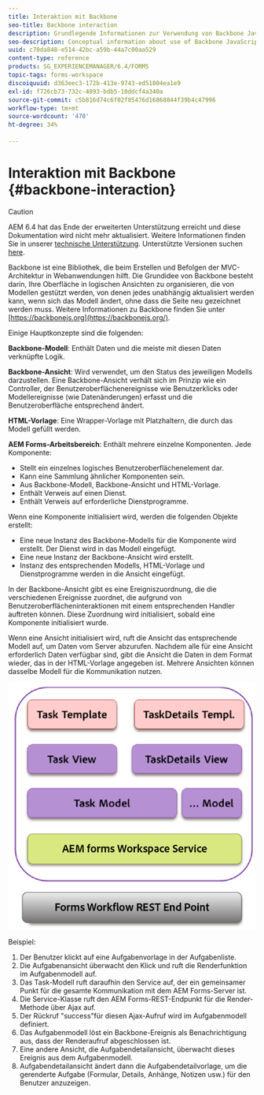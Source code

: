 ```yaml
---
title: Interaktion mit Backbone
seo-title: Backbone interaction
description: Grundlegende Informationen zur Verwendung von Backbone JavaScript-Modellen in AEM Forms Workspace.
seo-description: Conceptual information about use of Backbone JavaScript models in AEM Forms workspace.
uuid: c70da848-e514-42bc-a59b-44a7c00aa529
content-type: reference
products: SG_EXPERIENCEMANAGER/6.4/FORMS
topic-tags: forms-workspace
discoiquuid: d363eec3-172b-413e-9743-ed51804ea1e9
exl-id: f726cb73-732c-4893-bdb5-10ddcf4a340a
source-git-commit: c5b816d74c6f02f85476d16868844f39b4c47996
workflow-type: tm+mt
source-wordcount: '470'
ht-degree: 34%

---
```


# Interaktion mit Backbone {#backbone-interaction}

>[!CAUTION]
>
>AEM 6.4 hat das Ende der erweiterten Unterstützung erreicht und diese Dokumentation wird nicht mehr aktualisiert. Weitere Informationen finden Sie in unserer [technische Unterstützung](https://helpx.adobe.com/de/support/programs/eol-matrix.html). Unterstützte Versionen suchen [here](https://experienceleague.adobe.com/docs/?lang=de).

Backbone ist eine Bibliothek, die beim Erstellen und Befolgen der MVC-Architektur in Webanwendungen hilft. Die Grundidee von Backbone besteht darin, Ihre Oberfläche in logischen Ansichten zu organisieren, die von Modellen gestützt werden, von denen jedes unabhängig aktualisiert werden kann, wenn sich das Modell ändert, ohne dass die Seite neu gezeichnet werden muss. Weitere Informationen zu Backbone finden Sie unter [https://backbonejs.org](https://backbonejs.org/).

Einige Hauptkonzepte sind die folgenden:

**Backbone-Modell**: Enthält Daten und die meiste mit diesen Daten verknüpfte Logik.

**Backbone-Ansicht**: Wird verwendet, um den Status des jeweiligen Modells darzustellen. Eine Backbone-Ansicht verhält sich im Prinzip wie ein Controller, der Benutzeroberflächenereignisse wie Benutzerklicks oder Modellereignisse (wie Datenänderungen) erfasst und die Benutzeroberfläche entsprechend ändert.

**HTML-Vorlage**: Eine Wrapper-Vorlage mit Platzhaltern, die durch das Modell gefüllt werden.

**AEM Forms-Arbeitsbereich**: Enthält mehrere einzelne Komponenten. Jede Komponente:

* Stellt ein einzelnes logisches Benutzeroberflächenelement dar.
* Kann eine Sammlung ähnlicher Komponenten sein.
* Aus Backbone-Modell, Backbone-Ansicht und HTML-Vorlage.
* Enthält Verweis auf einen Dienst.
* Enthält Verweis auf erforderliche Dienstprogramme.

Wenn eine Komponente initialisiert wird, werden die folgenden Objekte erstellt:

* Eine neue Instanz des Backbone-Modells für die Komponente wird erstellt. Der Dienst wird in das Modell eingefügt.
* Eine neue Instanz der Backbone-Ansicht wird erstellt.
* Instanz des entsprechenden Modells, HTML-Vorlage und Dienstprogramme werden in die Ansicht eingefügt.

In der Backbone-Ansicht gibt es eine Ereigniszuordnung, die die verschiedenen Ereignisse zuordnet, die aufgrund von Benutzeroberflächeninteraktionen mit einem entsprechenden Handler auftreten können. Diese Zuordnung wird initialisiert, sobald eine Komponente initialisiert wurde.

Wenn eine Ansicht initialisiert wird, ruft die Ansicht das entsprechende Modell auf, um Daten vom Server abzurufen. Nachdem alle für eine Ansicht erforderlich Daten verfügbar sind, gibt die Ansicht die Daten in dem Format wieder, das in der HTML-Vorlage angegeben ist. Mehrere Ansichten können dasselbe Modell für die Kommunikation nutzen.

![](do-not-localize/aem_forms_workflow.png)

Beispiel:

1. Der Benutzer klickt auf eine Aufgabenvorlage in der Aufgabenliste.
1. Die Aufgabenansicht überwacht den Klick und ruft die Renderfunktion im Aufgabenmodell auf.
1. Das Task-Modell ruft daraufhin den Service auf, der ein gemeinsamer Punkt für die gesamte Kommunikation mit dem AEM Forms-Server ist.
1. Die Service-Klasse ruft den AEM Forms-REST-Endpunkt für die Render-Methode über Ajax auf.
1. Der Rückruf &quot;success&quot;für diesen Ajax-Aufruf wird im Aufgabenmodell definiert.
1. Das Aufgabenmodell löst ein Backbone-Ereignis als Benachrichtigung aus, dass der Renderaufruf abgeschlossen ist.
1. Eine andere Ansicht, die Aufgabendetailansicht, überwacht dieses Ereignis aus dem Aufgabenmodell.
1. Aufgabendetailansicht ändert dann die Aufgabendetailvorlage, um die gerenderte Aufgabe (Formular, Details, Anhänge, Notizen usw.) für den Benutzer anzuzeigen.
